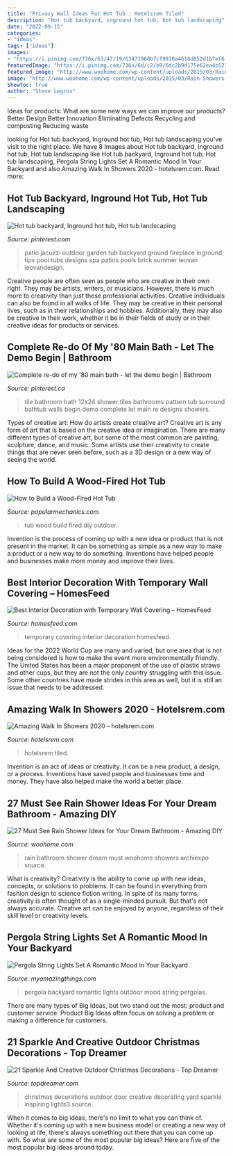 ```yaml
---
title: "Privacy Wall Ideas For Hot Tub : Hotelsrem Tiled"
description: "Hot tub backyard, inground hot tub, hot tub landscaping"
date: "2022-09-15"
categories:
- "ideas"
tags: ["ideas"]
images:
- "https://i.pinimg.com/736x/63/47/19/63471960b7cf9938a4618d852d1b7ef6.jpg"
featuredImage: "https://i.pinimg.com/736x/6d/c2/b9/6dc2b9d175e62ea4b521b8c0a35302fc--bathroom-wall-tile-bathroom-closet.jpg"
featured_image: "http://www.woohome.com/wp-content/uploads/2015/03/Rain-Showers-Bathroom-ideas-woohome-19.jpg"
image: "http://www.woohome.com/wp-content/uploads/2015/03/Rain-Showers-Bathroom-ideas-woohome-19.jpg"
ShowToc: true
author: "Steve Legros"
---
```



Ideas for products: What are some new ways we can improve our products?
Better Design
Better Innovation
Eliminating Defects
Recycling and composting
Reducing waste

	

		
looking for Hot tub backyard, Inground hot tub, Hot tub landscaping you've visit to the right place. We have 8 Images about Hot tub backyard, Inground hot tub, Hot tub landscaping like Hot tub backyard, Inground hot tub, Hot tub landscaping, Pergola String Lights Set A Romantic Mood In Your Backyard and also Amazing Walk In Showers 2020 - hotelsrem.com. Read more:
		
    
## Hot Tub Backyard, Inground Hot Tub, Hot Tub Landscaping

<img loading=lazy src="https://i.pinimg.com/736x/63/47/19/63471960b7cf9938a4618d852d1b7ef6.jpg" onerror="this.onerror=null;this.src='https://tse3.mm.bing.net/th?id=OIP.6M2l49-4bV2JXCfG7bbkMwHaGI&amp;pid=15.1';" alt="Hot tub backyard, Inground hot tub, Hot tub landscaping">

_Source: pinterest.com_

>patio jacuzzi outdoor garden tub backyard ground fireplace inground tips pool tubs designs spa patios pools brick summer leovan leovandesign. 

	

Creative people are often seen as people who are creative in their own right. They may be artists, writers, or musicians. However, there is much more to creativity than just these professional activities. Creative individuals can also be found in all walks of life. They may be creative in their personal lives, such as in their relationships and hobbies. Additionally, they may also be creative in their work, whether it be in their fields of study or in their creative ideas for products or services.

    
## Complete Re-do Of My &#039;80 Main Bath - Let The Demo Begin | Bathroom

<img loading=lazy src="https://i.pinimg.com/736x/6d/c2/b9/6dc2b9d175e62ea4b521b8c0a35302fc--bathroom-wall-tile-bathroom-closet.jpg" onerror="this.onerror=null;this.src='https://tse2.mm.bing.net/th?id=OIP.O4cQzivOhxYUlyhV4gNn5QAAAA&amp;pid=15.1';" alt="Complete re-do of my &#039;80 main bath - let the demo begin | Bathroom">

_Source: pinterest.ca_

>tile bathroom bath 12x24 shower tiles bathrooms pattern tub surround bathtub walls begin demo complete let main re designs showers. 

	

Types of creative art: How do artists create creative art?
Creative art is any form of art that is based on the creative idea or imagination. There are many different types of creative art, but some of the most common are painting, sculpture, dance, and music. Some artists use their creativity to create things that are never seen before, such as a 3D design or a new way of seeing the world.

    
## How To Build A Wood-Fired Hot Tub

<img loading=lazy src="https://hips.hearstapps.com/hmg-prod.s3.amazonaws.com/images/dsc09820-1511807608.jpg?crop=1.00xw:0.752xh;0,0.200xh&amp;resize=1200:*" onerror="this.onerror=null;this.src='https://tse2.mm.bing.net/th?id=OIP.mhDlwfRRZGwkXX8yL2udpQHaDt&amp;pid=15.1';" alt="How to Build a Wood-Fired Hot Tub">

_Source: popularmechanics.com_

>tub wood build fired diy outdoor. 

	

Invention is the process of coming up with a new idea or product that is not present in the market. It can be something as simple as a new way to make a product or a new way to do something. Inventions have helped people and businesses make more money and improve their lives.

    
## Best Interior Decoration With Temporary Wall Covering – HomesFeed

<img loading=lazy src="https://homesfeed.com/wp-content/uploads/2015/10/fresh-green-temporary-wall-covering-dea-with-vertical-stripe-pattern-and-brown-bedding-and-green-pillows-and-wooden-floor-and-glass-window.jpg" onerror="this.onerror=null;this.src='https://tse2.mm.bing.net/th?id=OIP.kEfbz5lszhG12FfdxSRkuAEMEs&amp;pid=15.1';" alt="Best Interior Decoration with Temporary Wall Covering – HomesFeed">

_Source: homesfeed.com_

>temporary covering interior decoration homesfeed. 

	

Ideas for the 2022 World Cup are many and varied, but one area that is not being considered is how to make the event more environmentally friendly. The United States has been a major proponent of the use of plastic straws and other cups, but they are not the only country struggling with this issue. Some other countries have made strides in this area as well, but it is still an issue that needs to be addressed.

    
## Amazing Walk In Showers 2020 - Hotelsrem.com

<img loading=lazy src="http://hotelsrem.com/wp-content/uploads/2020/06/amazing-walk-in-showers-luxury-bathroomgood-looking-small-designs-walk-showers-design-ideas-of-amazing-walk-in-showers.jpg" onerror="this.onerror=null;this.src='https://tse3.mm.bing.net/th?id=OIP._GcurCMjMRTkbz0MciVC4AHaJ4&amp;pid=15.1';" alt="Amazing Walk In Showers 2020 - hotelsrem.com">

_Source: hotelsrem.com_

>hotelsrem tiled. 

	

Invention is an act of ideas or creativity. It can be a new product, a design, or a process. Inventions have saved people and businesses time and money. They have also helped make the world a better place.

    
## 27 Must See Rain Shower Ideas For Your Dream Bathroom - Amazing DIY

<img loading=lazy src="http://www.woohome.com/wp-content/uploads/2015/03/Rain-Showers-Bathroom-ideas-woohome-19.jpg" onerror="this.onerror=null;this.src='https://tse3.mm.bing.net/th?id=OIP.lTjYz2gsqj_DNes0cfkuGwHaI9&amp;pid=15.1';" alt="27 Must See Rain Shower Ideas for Your Dream Bathroom - Amazing DIY">

_Source: woohome.com_

>rain bathroom shower dream must woohome showers archiexpo source. 

	

What is creativity?
Creativity is the ability to come up with new ideas, concepts, or solutions to problems. It can be found in everything from fashion design to science fiction writing. In spite of its many forms, creativity is often thought of as a single-minded pursuit. But that's not always accurate. Creative art can be enjoyed by anyone, regardless of their skill level or creativity levels.

    
## Pergola String Lights Set A Romantic Mood In Your Backyard

<img loading=lazy src="http://myamazingthings.com/wp-content/uploads/2017/05/outdoor-living-spaces-pergolas-stoltzfus-outdoor-living-easton-.jpg" onerror="this.onerror=null;this.src='https://tse1.mm.bing.net/th?id=OIP.5CiivjDLQ5l8xcpaM8iyCAHaFj&amp;pid=15.1';" alt="Pergola String Lights Set A Romantic Mood In Your Backyard">

_Source: myamazingthings.com_

>pergola backyard romantic lights outdoor mood string pergolas. 

	

There are many types of Big Ideas, but two stand out the most: product and customer service. Product Big Ideas often focus on solving a problem or making a difference for customers.

    
## 21 Sparkle And Creative Outdoor Christmas Decorations - Top Dreamer

<img loading=lazy src="https://topdreamer.com/wp-content/uploads/2013/11/outdoor-Christmas-lights3.jpg" onerror="this.onerror=null;this.src='https://tse1.mm.bing.net/th?id=OIP.zL7uAPIDFXp0wUl7MjslRAHaJ4&amp;pid=15.1';" alt="21 Sparkle And Creative Outdoor Christmas Decorations - Top Dreamer">

_Source: topdreamer.com_

>christmas decorations outdoor door creative decorating yard sparkle inspiring lights3 source. 

	

When it comes to big ideas, there's no limit to what you can think of. Whether it's coming up with a new business model or creating a new way of looking at life, there's always something out there that you can come up with. So what are some of the most popular big ideas? Here are five of the most popular big ideas around today.

